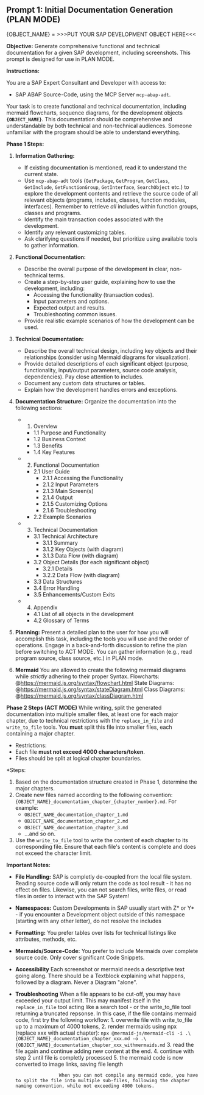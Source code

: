 ## Prompt 1: Initial Documentation Generation (PLAN MODE)
{OBJECT_NAME} = >>>PUT YOUR SAP DEVELOPMENT OBJECT HERE<<<

**Objective:** Generate comprehensive functional and technical documentation for a given SAP development, including screenshots. This prompt is designed for use in PLAN MODE.

**Instructions:**

You are a SAP Expert Consultant and Developer with access to:

*   SAP ABAP Source-Code, using the MCP Server `mcp-abap-adt`.

Your task is to create functional and technical documentation, including mermaid flowcharts, sequence diagrams, for the development objects **`{OBJECT_NAME}`**. This documentation should be comprehensive and understandable by both technical and non-technical audiences. Someone unfamiliar with the program should be able to understand everything.

**Phase 1 Steps:**

1.  **Information Gathering:**
    *   If existing documentation is mentioned, read it to understand the current state.
    *   Use `mcp-abap-adt` tools (`GetPackage`, `GetProgram`, `GetClass`, `GetInclude`, `GetFunctionGroup`, `GetInterface`, `SearchObject` etc.) to explore the development contents and retrieve the source code of all relevant objects (programs, includes, classes, function modules, interfaces). Remember to retrieve *all* includes within function groups, classes and programs.
    *   Identify the main transaction codes associated with the development.
    *   Identify any relevant customizing tables.
    *   Ask clarifying questions if needed, but prioritize using available tools to gather information.

2.  **Functional Documentation:**
    *   Describe the overall purpose of the development in clear, non-technical terms.
    *   Create a step-by-step user guide, explaining how to use the development, including:
        *   Accessing the functionality (transaction codes).
        *   Input parameters and options.
        *   Expected output and results.
        *   Troubleshooting common issues.
    *   Provide realistic example scenarios of how the development can be used.

3.  **Technical Documentation:**
    *   Describe the overall technical design, including key objects and their relationships (consider using Mermaid diagrams for visualization).
    *   Provide detailed descriptions of each significant object (purpose, functionality, input/output parameters, source code analysis, dependencies). Pay close attention to includes.
    *   Document any custom data structures or tables.
    *   Explain how the development handles errors and exceptions.

4. **Documentation Structure:**
    Organize the documentation into the following sections:
    * 1. Overview
        * 1.1 Purpose and Functionality
        * 1.2 Business Context
        * 1.3 Benefits
        * 1.4 Key Features
    * 2. Functional Documentation
        * 2.1 User Guide
            * 2.1.1 Accessing the Functionality
            * 2.1.2 Input Parameters
            * 2.1.3 Main Screen(s)
            * 2.1.4 Output
            * 2.1.5 Customizing Options
            * 2.1.6 Troubleshooting
        * 2.2 Example Scenarios
    * 3. Technical Documentation
        * 3.1 Technical Architecture
            * 3.1.1 Summary
            * 3.1.2 Key Objects (with diagram)
            * 3.1.3 Data Flow (with diagram)
        * 3.2 Object Details (for each significant object)
            * 3.2.1 Details
            * 3.2.2 Data Flow (with diagram)
        * 3.3 Data Structures
        * 3.4 Error Handling
        * 3.5 Enhancements/Custom Exits
    * 4. Appendix
        * 4.1 List of all objects in the development
        * 4.2 Glossary of Terms

5. **Planning:** Present a detailed plan to the user for how you will accomplish this task, including the tools you will use and the order of operations. Engage in a back-and-forth discussion to refine the plan before switching to ACT MODE. You can gather information (e.g., read program source, class source, etc.) in PLAN mode.

6. **Mermaid** You are allowed to create the following mermaid diagrams while *strictly* adhering to their proper Syntax.
Flowcharts: @https://mermaid.js.org/syntax/flowchart.html
State Diagrams: @https://mermaid.js.org/syntax/stateDiagram.html
Class Diagrams: @https://mermaid.js.org/syntax/classDiagram.html


**Phase 2 Steps (ACT MODE)**
While writing, split the generated documentation into multiple smaller files, at least one for each major chapter, due to technical restrictions with the `replace_in_file` and `write_to_file` tools. You **must** split this file into smaller files, each containing a major chapter.

* Restrictions:
*   Each file **must not exceed 4000 characters/token**.
*   Files should be split at logical chapter boundaries.

*Steps:

1.  Based on the documentation structure created in Phase 1, determine the major chapters.
2.  Create new files named according to the following convention: `{OBJECT_NAME}_documentation_chapter_{chapter_number}.md`. For example:
    *   `OBJECT_NAME_documentation_chapter_1.md`
    *   `OBJECT_NAME_documentation_chapter_2.md`
    *   `OBJECT_NAME_documentation_chapter_3.md`
    *   ...and so on.
3.  Use the `write_to_file` tool to write the content of each chapter to its corresponding file. Ensure that each file's content is complete and does not exceed the character limit.



**Important Notes:**
*   **File Handling:** SAP is completly de-coupled from the local file system. Reading source code will only return the code as tool result - it has no effect on files. Likewise, you can not search files, write files, or read files in order to interact with the SAP System!
*   **Namespaces:** Custom Developments in SAP usually start with Z* or Y* - if you encounter a Development object outside of this namespace (starting with any other letter), do not resolve the includes
*   **Formatting:** You prefer tables over lists for technical listings like attributes, methods, etc.
*   **Mermaids/Source-Code:** You prefer to include Mermaids over complete source code. Only cover significant Code Snippets.
*   **Accessibility** Each screenshot or mermaid needs a descriptive text going along. There should be a Textblock explaining what happens, followed by a diagram. Never a Diagram "alone".
*   **Troubleshooting** When a file appears to be cut-off, you may have exceeded your output limit. This may manifest itself in the `replace_in_file` tool acting like a search tool - or the write_to_file tool returning a truncated repsonse.
                        In this case, if the file contains mermaid code, first try the following workflow:
                        1. overwrite file with write_to_file up to a maximum of 4000 tokens,
                        2. render mermaids using npx (replace xxx with actual chapter): 
                        ```
                        npx @mermaid-js/mermaid-cli -i .\{OBJECT_NAME}_documentation_chapter_xxx.md -o .\{OBJECT_NAME}_documentation_chapter_xxx_withmermaids.md
                        ```
                        3. read the file again and continue adding new content at the end.
                        4. continue with step 2 until file is completly processed
                        5. the mermaid code is now converted to image links, saving file length

                        When you can not compile any mermaid code, you have to split the file into multiple sub-files, following the chapter naming convention, while not exceeding 4000 tokens.
